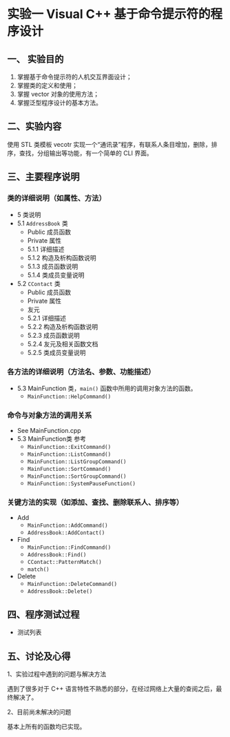 <!--
 * @Author: Frank Chu
 * @Date: 2022-11-21 23:17:22
 * @LastEditors: Frank Chu
 * @LastEditTime: 2022-11-24 16:12:45
 * @FilePath: /Cpp/lab/Cpp-lab01-week11/source/README.md
 * @Description: 
 * 
 * Copyright (c) 2022 by Frank Chu, All Rights Reserved. 
-->

# 实验一 Visual C++ 基于命令提示符的程序设计

## 一、 实验目的

1. 掌握基于命令提示符的人机交互界面设计；
2. 掌握类的定义和使用；
3. 掌握 vector 对象的使用方法；
4. 掌握泛型程序设计的基本方法。

## 二、实验内容

使用 STL 类模板 vecotr 实现一个“通讯录”程序，有联系人条目增加，删除，排序，查找，分组输出等功能，有一个简单的 CLI 界面。

## 三、主要程序说明

### 类的详细说明（如属性、方法）

* 5 类说明
* 5.1 `AddressBook` 类
  * Public 成员函数
  * Private 属性
  * 5.1.1 详细描述
  * 5.1.2 构造及析构函数说明
  * 5.1.3 成员函数说明
  * 5.1.4 类成员变量说明
* 5.2 `CContact` 类
  * Public 成员函数
  * Private 属性
  * 友元
  * 5.2.1 详细描述
  * 5.2.2 构造及析构函数说明
  * 5.2.3 成员函数说明
  * 5.2.4 友元及相关函数文档
  * 5.2.5 类成员变量说明

### 各方法的详细说明（方法名、参数、功能描述）

* 5.3 MainFunction 类，`main()` 函数中所用的调用对象方法的函数。
  * `MainFunction::HelpCommand()`

### 命令与对象方法的调用关系

* See MainFunction.cpp
* 5.3 MainFunction类 参考
  * `MainFunction::ExitCommand()`
  * `MainFunction::ListCommand()`
  * `MainFunction::ListGroupCommand()`
  * `MainFunction::SortCommand()`
  * `MainFunction::SortGroupCommand()`
  * `MainFunction::SystemPauseFunction()`

### 关键方法的实现（如添加、查找、删除联系人、排序等）

* Add
  * `MainFunction::AddCommand()`
  * `AddressBook::AddContact()`
* Find
  * `MainFunction::FindCommand()`
  * `AddressBook::Find()`
  * `CContact::PatternMatch()`
  * `match()`
* Delete
  * `MainFunction::DeleteCommand()`
  * `AddressBook::Delete()`

## 四、程序测试过程

* 测试列表

## 五、讨论及心得

1、实验过程中遇到的问题与解决方法

遇到了很多对于 C++ 语言特性不熟悉的部分，在经过网络上大量的查阅之后，最终解决了。

2、目前尚未解决的问题

基本上所有的函数均已实现。
